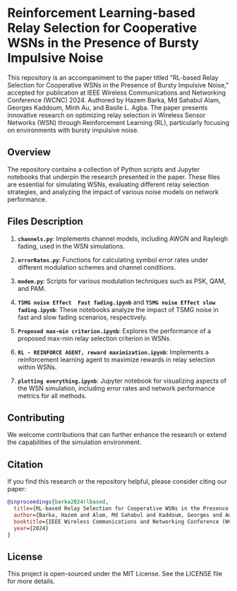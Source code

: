 # **Reinforcement Learning-based Relay Selection for Cooperative WSNs in the Presence of Bursty Impulsive Noise**

This repository is an accompaniment to the paper titled "RL-based Relay Selection for Cooperative WSNs in the Presence of Bursty Impulsive Noise," accepted for publication at IEEE Wireless Communications and Networking Conference (WCNC) 2024. Authored by Hazem Barka, Md Sahabul Alam, Georges Kaddoum, Minh Au, and Basile L. Agba. The paper presents innovative research on optimizing relay selection in Wireless Sensor Networks (WSN) through Reinforcement Learning (RL), particularly focusing on environments with bursty impulsive noise.

## Overview
The repository contains a collection of Python scripts and Jupyter notebooks that underpin the research presented in the paper. These files are essential for simulating WSNs, evaluating different relay selection strategies, and analyzing the impact of various noise models on network performance.

## Files Description

1. **`channels.py`**: Implements channel models, including AWGN and Rayleigh fading, used in the WSN simulations.

2. **`errorRates.py`**: Functions for calculating symbol error rates under different modulation schemes and channel conditions.

3. **`modem.py`**: Scripts for various modulation techniques such as PSK, QAM, and PAM.

4. **`TSMG noise Effect  Fast fading.ipynb`** and **`TSMG noise Effect slow fading.ipynb`**: These notebooks analyze the impact of TSMG noise in fast and slow fading scenarios, respectively.
   
5. **`Proposed max-min criterion.ipynb`**: Explores the performance of a proposed max-min relay selection criterion in WSNs.

6. **`RL - REINFORCE AGENT, reward maximization.ipynb`**: Implements a reinforcement learning agent to maximize rewards in relay selection within WSNs.
   
7. **`plotting everything.ipynb`**: Jupyter notebook for visualizing aspects of the WSN simulation, including error rates and network performance metrics for all methods.

## Contributing
We welcome contributions that can further enhance the research or extend the capabilities of the simulation environment.

## Citation

If you find this research or the repository helpful, please consider citing our paper:

```bibtex
@inproceedings{barka2024rlbased,
  title={RL-based Relay Selection for Cooperative WSNs in the Presence of Bursty Impulsive Noise},
  author={Barka, Hazem and Alam, Md Sahabul and Kaddoum, Georges and Au, Minh and Agba, Basile L.},
  booktitle={IEEE Wireless Communications and Networking Conference (WCNC)},
  year={2024}
}
```

## License

This project is open-sourced under the MIT License. See the LICENSE file for more details.
